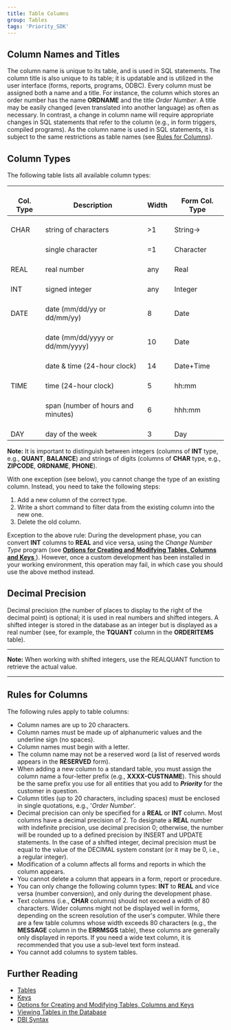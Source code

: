 ```yaml
---
title: Table Columns
group: Tables
tags: 'Priority_SDK'
---
```


## Column Names and Titles 

The column name is unique to its table, and is used in SQL statements.
The column title is also unique to its table; it is updatable and is
utilized in the user interface (forms, reports, programs, ODBC). Every
column must be assigned both a name and a title. For instance, the
column which stores an order number has the name **ORDNAME** and the
title *Order Number*. A title may be easily changed (even translated
into another language) as often as necessary. In contrast, a change in
column name will require appropriate changes in SQL statements that
refer to the column (e.g., in form triggers, compiled programs). As the
column name is used in SQL statements, it is subject to the same
restrictions as table names (see [Rules for
Columns](#Rules-for-Columns )).

## Column Types 

The following table lists all available column types:

|    <br>Col. Type    	|    <br>Description                              	|    <br>Width    	|    <br>Form Col. Type    	|
|---------------------	|-------------------------------------------------	|-----------------	|--------------------------	|
|    <br>CHAR         	|    <br>string of characters                     	|    <br>>1       	|    <br>String→           	|
|                     	|    <br>single character                         	|    <br>=1       	|    <br>Character         	|
|    <br>REAL         	|    <br>real number                              	|    <br>any      	|    <br>Real              	|
|    <br>INT          	|    <br>signed integer                           	|    <br>any      	|    <br>Integer           	|
|    <br>DATE         	|    <br>date (mm/dd/yy or dd/mm/yy)              	|    <br>8        	|    <br>Date              	|
|                     	|    <br>date (mm/dd/yyyy or   dd/mm/yyyy)        	|    <br>10       	|    <br>Date              	|
|                     	|    <br>date & time (24-hour   clock)            	|    <br>14       	|    <br>Date+Time         	|
|    <br>TIME         	|    <br>time (24-hour clock)                     	|    <br>5        	|    <br>hh:mm             	|
|                     	|    <br>span (number of hours and   minutes)     	|    <br>6        	|    <br>hhh:mm            	|
|    <br>DAY          	|    <br>day of the week                          	|    <br>3        	|    <br>Day               	|

**Note:** It is important to distinguish between integers (columns of
**INT** type, e.g., **QUANT**, **BALANCE**) and strings of digits
(columns of **CHAR** type, e.g., **ZIPCODE**, **ORDNAME**, **PHONE**).


With one exception (see below), you cannot change the type of an
existing column. Instead, you need to take the following steps:

1.  Add a new column of the correct type.
2.  Write a short command to filter data from the existing column into
    the new one.
3.  Delete the old column.

Exception to the above rule: During the development phase, you can
convert **INT** columns to **REAL** and vice versa, using the *Change
Number Type* program (see [ **Options for Creating and Modifying Tables, Columns and Keys** ](Create-Modify-Tables)).
However, once a custom development has been installed in your working
environment, this operation may fail, in which case you should use the
above method instead.

## Decimal Precision 

Decimal precision (the number of places to display to the right of the
decimal point) is optional; it is used in real numbers and shifted
integers. A shifted integer is stored in the database as an integer but
is displayed as a real number (see, for example, the **TQUANT** column
in the **ORDERITEMS** table).

------------------------------------------------------------------------

**Note:** When working with shifted integers, use the REALQUANT function
to retrieve the actual value.

------------------------------------------------------------------------

## Rules for Columns 

The following rules apply to table columns:

-   Column names are up to 20 characters.
-   Column names must be made up of alphanumeric values and the
    underline sign (no spaces).
-   Column names must begin with a letter.
-   The column name may not be a reserved word (a list of reserved words
    appears in the **RESERVED** form).
-   When adding a new column to a standard table, you must assign the
    column name a four-letter prefix (e.g., **XXXX-CUSTNAME**). This
    should be the same prefix you use for all entities that you add to
    ***Priority*** for the customer in question.
-   Column titles (up to 20 characters, including spaces) must be
    enclosed in single quotations, e.g., \'*Order Number*\'.
-   Decimal precision can only be specified for a **REAL** or **INT**
    column. Most columns have a decimal precision of 2. To designate a
    **REAL** number with indefinite precision, use decimal precision 0;
    otherwise, the number will be rounded up to a defined precision by
    INSERT and UPDATE statements. In the case of a shifted integer,
    decimal precision must be equal to the value of the DECIMAL system
    constant (or it may be 0, i.e., a regular integer).
-   Modification of a column affects all forms and reports in which the
    column appears.
-   You cannot delete a column that appears in a form, report or
    procedure.
-   You can only change the following column types: **INT** to **REAL**
    and vice versa (number conversion), and only during the development
    phase.
-   Text columns (i.e., **CHAR** columns) should not exceed a width of
    80 characters. Wider columns might not be displayed well in forms,
    depending on the screen resolution of the user\'s computer. While
    there are a few table columns whose width exceeds 80 characters
    (e.g., the **MESSAGE** column in the **ERRMSGS** table), these
    columns are generally only displayed in reports. If you need a wide
    text column, it is recommended that you use a sub-level text form
    instead.
-   You cannot add columns to system tables.

## Further Reading 

-   [Tables](Tables )
-   [Keys](Keys )
-   [Options for Creating and Modifying Tables, Columns and
    Keys](Create-Modify-Tables )
-   [Viewing Tables in the
    Database](View-Tables )
-   [DBI Syntax](DBI-Syntax )
